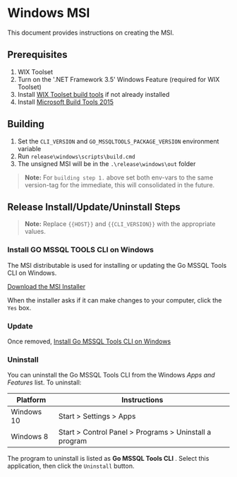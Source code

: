 # Windows MSI

This document provides instructions on creating the MSI.

## Prerequisites

1. WIX Toolset
2. Turn on the '.NET Framework 3.5' Windows Feature (required for WIX Toolset)
3. Install [WIX Toolset build tools](http://wixtoolset.org/releases/) if not already installed
4. Install [Microsoft Build Tools 2015](https://www.microsoft.com/en-us/download/details.aspx?id=48159)

## Building

1. Set the `CLI_VERSION` and `GO_MSSQLTOOLS_PACKAGE_VERSION` environment variable
2. Run `release\windows\scripts\build.cmd`
3. The unsigned MSI will be in the `.\release\windows\out` folder

> **Note:** For `building step 1.` above set both env-vars to the same version-tag for the immediate, this will consolidated in the future.

## Release Install/Update/Uninstall Steps

> **Note:** Replace `{{HOST}}` and `{{CLI_VERSION}}` with the appropriate values.

### Install GO MSSQL TOOLS CLI on Windows

The MSI distributable is used for installing or updating the Go MSSQL Tools CLI on Windows. 

[Download the MSI Installer](http://{{HOST}}/go-mssqltools-{{CLI_VERSION}}.msi)

When the installer asks if it can make changes to your computer, click the `Yes` box.

### Update

Once removed, [Install Go MSSQL Tools CLI on Windows](#install-go-mssqltools-on-windows)

### Uninstall

You can uninstall the Go MSSQL Tools CLI from the Windows _Apps and Features_ list. To uninstall:

| Platform      | Instructions                                           |
| ------------- |--------------------------------------------------------|
| Windows 10	| Start > Settings > Apps                                |
| Windows 8     | Start > Control Panel > Programs > Uninstall a program |


The program to uninstall is listed as **Go MSSQL Tools CLI** . Select this application, then click the `Uninstall` button.
